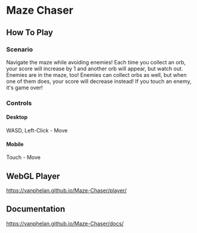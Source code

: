 # Maze Chaser

## How To Play

### Scenario

Navigate the maze while avoiding enemies! Each time you collect an orb, your score will increase by 1 and another orb will appear, but watch out. Enemies are in the maze, too! Enemies can collect orbs as well, but when one of them does, your score will decrease instead! If you touch an enemy, it's game over!

### Controls

#### Desktop

WASD, Left-Click - Move

#### Mobile

Touch - Move

## WebGL Player

https://vanphelan.github.io/Maze-Chaser/player/

## Documentation

https://vanphelan.github.io/Maze-Chaser/docs/
